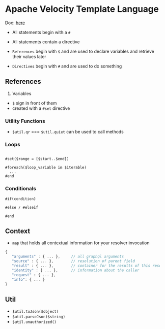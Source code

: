 # Apache Velocity Template Language

Doc: [here](https://velocity.apache.org/engine/1.7/user-guide.html)

- All statements begin with a `#`
- All statements contain a directive

- `References` begin with `$` and are used to declare variables and retrieve their values later
- `Directives` begin with `#` and are used to do something

## References

1. Variables
  - `$` sign in front of them
  - created with a `#set` directive

### Utility Functions

- `$util.qr` === `$util.quiet` can be used to call methods

### Loops

```

#set($range = [$start..$end])

#foreach($loop_variable in $iterable)
  ...
#end
```

### Conditionals

```
#if(condition)

#else / #elseif

#end
```

## Context

- `map` that holds all contextual information for your resolver invocation

```js
{
   "arguments" : { ... },     // all graphql arguments
   "source" : { ... },        // resolution of parent field
   "result" : { ... },        // container for the results of this resolver, available only to response mapping templates.
   "identity" : { ... },      // information about the caller
   "request" : { ... },
   "info": { ... }
}
```


## Util

- `$util.toJson($object)`
- `$util.parseJson($string)`
- `$util.unauthorized()`
